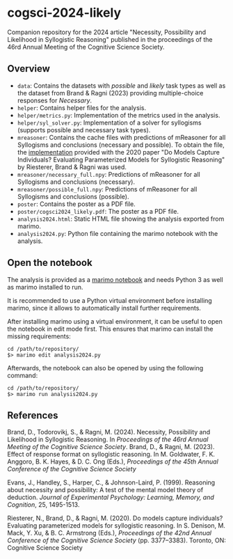# cogsci-2024-likely
Companion repository for the 2024 article "Necessity, Possibility and Likelihood in Syllogistic Reasoning" published in the proceedings of the 46rd Annual Meeting of the Cognitive Science Society.

## Overview

- `data`: Contains the datasets with *possible* and *likely* task types as well as the dataset from Brand & Ragni (2023) providing multiple-choice responses for *Necessary*.
- `helper`: Contains helper files for the analysis.
- `helper/metrics.py`: Implementation of the metrics used in the analysis.
- `helper/syl_solver.py`: Implementation of a solver for syllogisms (supports possible and necessary task types).
- `mreasoner`: Contains the cache files with predictions of mReasoner for all Syllogisms and conclusions (necessary and possible). To obtain the file, the [implementation](https://github.com/nriesterer/cogsci-individualization) provided with the 2020 paper "Do Models Capture Individuals? Evaluating Parameterized Models for Syllogistic Reasoning" by Riesterer, Brand & Ragni was used.
- `mreasoner/necessary_full.npy`: Predictions of mReasoner for all Syllogisms and conclusions (necessary).
- `mreasoner/possible_full.npy`: Predictions of mReasoner for all Syllogisms and conclusions (possible).
- `poster`: Contains the poster as a PDF file.
- `poster/cogsci2024_likely.pdf`: The poster as a PDF file.
- `analysis2024.html`: Static HTML file showing the analysis exported from marimo.
- `analysis2024.py`: Python file containing the marimo notebook with the analysis.

## Open the notebook

The analysis is provided as a [marimo notebook](https://marimo.io/) and needs Python 3 as well as marimo installed to run.

It is recommended to use a Python virtual environment before installing marimo, since it allows to automatically install further requirements.

After installing marimo using a virtual environment, it can be useful to open the notebook in edit mode first. This ensures that marimo can install the missing requirements:
 ```
cd /path/to/repository/
$> marimo edit analysis2024.py
```

Afterwards, the notebook can also be opened by using the following command:

```
cd /path/to/repository/
$> marimo run analysis2024.py
```

## References
Brand, D., Todorovikj, S., & Ragni, M. (2024). Necessity, Possibility and Likelihood in Syllogistic Reasoning. In *Proceedings of the 46rd Annual Meeting of the Cognitive Science Society*.
Brand, D., & Ragni, M. (2023). Effect of response format on syllogistic reasoning. In M. Goldwater, F. K. Anggoro, B. K. Hayes, & D. C. Ong (Eds.), *Proceedings of the 45th Annual Conference of the Cognitive Science Society*

Evans, J., Handley, S., Harper, C., & Johnson-Laird, P. (1999). Reasoning about necessity and possibility: A test of the mental model theory of deduction. *Journal of Experimental Psychology: Learning, Memory, and Cognition*, 25, 1495-1513.

Riesterer, N., Brand, D., & Ragni, M. (2020). Do models capture individuals? Evaluating parameterized models for syllogistic reasoning. In S. Denison, M. Mack, Y. Xu, & B. C. Armstrong (Eds.), *Proceedings of the 42nd Annual Conference of the Cognitive Science Society* (pp. 3377–3383). Toronto, ON: Cognitive Science Society
